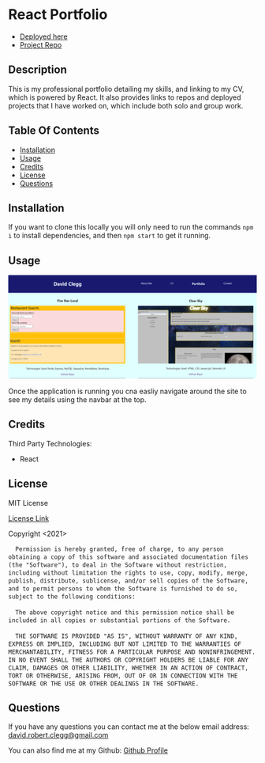 # React Portfolio

  - [Deployed here](https://cleggatron.github.io/react-portfolio/)
  - [Project Repo](https://github.com/Cleggatron/react-portfolio)

  ## Description

  This is my professional portfolio detailing my skills, and linking to my CV, which is powered by React. It also provides links to repos and deployed projects that I have worked on, which include both solo and group work.

  ## Table Of Contents

  - [Installation](#installation)
  - [Usage](#usage)
  - [Credits](#credits)
  - [License](#license)
  - [Questions](#questions)

  ## Installation

  If you want to clone this locally you will only need to run the commands `npm i` to install dependencies, and then `npm start` to get it running. 

  ## Usage

  ![Project Page](/assets/Screenshot.PNG)

  Once the application is running you cna easliy navigate around the site to see my details using the navbar at the top.

  ## Credits

  Third Party Technologies:
 - React

  ## License
  MIT License

  [License Link](https://opensource.org/licenses/MIT)

  Copyright <2021> <David Clegg>

      Permission is hereby granted, free of charge, to any person obtaining a copy of this software and associated documentation files (the "Software"), to deal in the Software without restriction, including without limitation the rights to use, copy, modify, merge, publish, distribute, sublicense, and/or sell copies of the Software, and to permit persons to whom the Software is furnished to do so, subject to the following conditions:
      
      The above copyright notice and this permission notice shall be included in all copies or substantial portions of the Software.
      
      THE SOFTWARE IS PROVIDED "AS IS", WITHOUT WARRANTY OF ANY KIND, EXPRESS OR IMPLIED, INCLUDING BUT NOT LIMITED TO THE WARRANTIES OF MERCHANTABILITY, FITNESS FOR A PARTICULAR PURPOSE AND NONINFRINGEMENT. IN NO EVENT SHALL THE AUTHORS OR COPYRIGHT HOLDERS BE LIABLE FOR ANY CLAIM, DAMAGES OR OTHER LIABILITY, WHETHER IN AN ACTION OF CONTRACT, TORT OR OTHERWISE, ARISING FROM, OUT OF OR IN CONNECTION WITH THE SOFTWARE OR THE USE OR OTHER DEALINGS IN THE SOFTWARE.  

  ## Questions

  If you have any questions you can contact me at the below email address:
  david.robert.clegg@gmail.com

  You can also find me at my Github:
  [Github Profile](https://github.com/Cleggatron)

